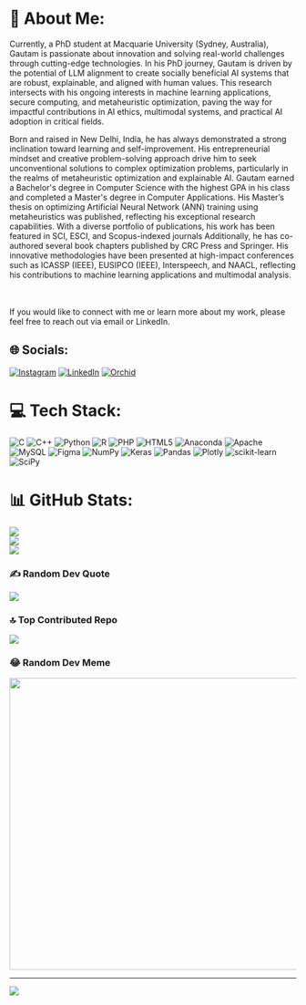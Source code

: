 # 💫 About Me:
Currently, a PhD student at Macquarie University (Sydney, Australia), Gautam is passionate about innovation and solving real-world challenges through cutting-edge technologies. In his PhD journey, Gautam is driven by the potential of LLM alignment to create socially beneficial AI systems that are robust, explainable, and aligned with human values. This research intersects with his ongoing interests in machine learning applications, secure computing, and metaheuristic optimization, paving the way for impactful contributions in AI ethics, multimodal systems, and practical AI adoption in critical fields.

Born and raised in New Delhi, India, he has always demonstrated a strong inclination toward learning and self-improvement. His entrepreneurial mindset and creative problem-solving approach drive him to seek unconventional solutions to complex optimization problems, particularly in the realms of metaheuristic optimization and explainable AI. Gautam earned a Bachelor's degree in Computer Science with the highest GPA in his class and completed a Master's degree in Computer Applications. His Master’s thesis on optimizing Artificial Neural Network (ANN) training using metaheuristics was published, reflecting his exceptional research capabilities. With a diverse portfolio of publications, his work has been featured in SCI, ESCI, and Scopus-indexed journals Additionally, he has co-authored several book chapters published by CRC Press and Springer. His innovative methodologies have been presented at high-impact conferences such as ICASSP (IEEE), EUSIPCO (IEEE), Interspeech, and NAACL, reflecting his contributions to machine learning applications and multimodal analysis.

<br><br>If you would like to connect with me or learn more about my work, please feel free to reach out via email or LinkedIn.


## 🌐 Socials:
[![Instagram](https://img.shields.io/badge/Instagram-%23E4405F.svg?logo=Instagram&logoColor=white)](https://instagram.com/gskgautam) [![LinkedIn](https://img.shields.io/badge/LinkedIn-%230077B5.svg?logo=linkedin&logoColor=white)](https://linkedin.com/in/gautam-kashyap-48021b159/) [![Orchid](https://img.shields.io/badge/Orchid-iD-green)](https://orcid.org/0000-0003-2140-9617)

# 💻 Tech Stack:
![C](https://img.shields.io/badge/c-%2300599C.svg?style=for-the-badge&logo=c&logoColor=white) ![C++](https://img.shields.io/badge/c++-%2300599C.svg?style=for-the-badge&logo=c%2B%2B&logoColor=white) ![Python](https://img.shields.io/badge/python-3670A0?style=for-the-badge&logo=python&logoColor=ffdd54) ![R](https://img.shields.io/badge/r-%23276DC3.svg?style=for-the-badge&logo=r&logoColor=white) ![PHP](https://img.shields.io/badge/php-%23777BB4.svg?style=for-the-badge&logo=php&logoColor=white) ![HTML5](https://img.shields.io/badge/html5-%23E34F26.svg?style=for-the-badge&logo=html5&logoColor=white) ![Anaconda](https://img.shields.io/badge/Anaconda-%2344A833.svg?style=for-the-badge&logo=anaconda&logoColor=white) ![Apache](https://img.shields.io/badge/apache-%23D42029.svg?style=for-the-badge&logo=apache&logoColor=white) ![MySQL](https://img.shields.io/badge/mysql-%2300f.svg?style=for-the-badge&logo=mysql&logoColor=white) 	![Figma](https://img.shields.io/badge/figma-%23F24E1E.svg?style=for-the-badge&logo=figma&logoColor=white) ![NumPy](https://img.shields.io/badge/numpy-%23013243.svg?style=for-the-badge&logo=numpy&logoColor=white) ![Keras](https://img.shields.io/badge/Keras-%23D00000.svg?style=for-the-badge&logo=Keras&logoColor=white) ![Pandas](https://img.shields.io/badge/pandas-%23150458.svg?style=for-the-badge&logo=pandas&logoColor=white) ![Plotly](https://img.shields.io/badge/Plotly-%233F4F75.svg?style=for-the-badge&logo=plotly&logoColor=white) ![scikit-learn](https://img.shields.io/badge/scikit--learn-%23F7931E.svg?style=for-the-badge&logo=scikit-learn&logoColor=white) ![SciPy](https://img.shields.io/badge/SciPy-%230C55A5.svg?style=for-the-badge&logo=scipy&logoColor=%white)
# 📊 GitHub Stats:
![](https://github-readme-stats.vercel.app/api?username=gskgautam&theme=default&hide_border=true&include_all_commits=true&count_private=false)<br/>
![](https://github-readme-streak-stats.herokuapp.com/?user=gskgautam&theme=default&hide_border=true)<br/>
![](https://github-readme-stats.vercel.app/api/top-langs/?username=gskgautam&theme=default&hide_border=true&include_all_commits=true&count_private=false&layout=compact)

### ✍️ Random Dev Quote
![](https://quotes-github-readme.vercel.app/api?type=horizontal&theme=gruvbox)

### 🔝 Top Contributed Repo
![](https://github-contributor-stats.vercel.app/api?username=gskgautam&limit=5&theme=flat&combine_all_yearly_contributions=true)

### 😂 Random Dev Meme
<img src="https://rm.up.railway.app/" width="512px"/>

---
[![](https://visitcount.itsvg.in/api?id=gskgautam&icon=0&color=2)](https://visitcount.itsvg.in)

<!-- Proudly created with GPRM ( https://gprm.itsvg.in ) -->
